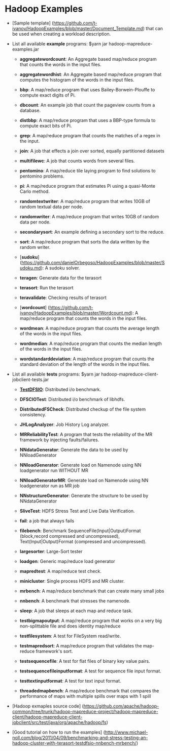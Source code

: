 # Hadoop Examples

* [Sample template] (https://github.com/t-ivanov/HadoopExamples/blob/master/Document_Template.md) that can be used when creating a workload description. 

* List all available __example__ programs: $yarn jar hadoop-mapreduce-examples.jar
  * __aggregatewordcount__: An Aggregate based map/reduce program that counts the words in the input files.
  
  * __aggregatewordhist__: An Aggregate based map/reduce program that computes the histogram of the words in the input files.
  
  * __bbp__: A map/reduce program that uses Bailey-Borwein-Plouffe to compute exact digits of Pi.

  * __dbcount__: An example job that count the pageview counts from a database.

  * __distbbp__: A map/reduce program that uses a BBP-type formula to compute exact bits of Pi.

  * __grep__: A map/reduce program that counts the matches of a regex in the input.

  * __join__: A job that effects a join over sorted, equally partitioned datasets
  
  * __multifilewc__: A job that counts words from several files.
  
  * __pentomino__: A map/reduce tile laying program to find solutions to pentomino problems.
  
  * __pi__: A map/reduce program that estimates Pi using a quasi-Monte Carlo method.
  
  * __randomtextwriter__: A map/reduce program that writes 10GB of random textual data per node.
  
  * __randomwriter__: A map/reduce program that writes 10GB of random data per node.
  
  * __secondarysort__: An example defining a secondary sort to the reduce.
  
  * __sort__: A map/reduce program that sorts the data written by the random writer.
  
  * [__sudoku__] (https://github.com/danielOrbegoso/HadoopExamples/blob/master/Sudoku.md): A sudoku solver.
  
  * __teragen__: Generate data for the terasort
  
  * __terasort__: Run the terasort
  
  * __teravalidate__: Checking results of terasort
  
  * [__wordcount__] (https://github.com/t-ivanov/HadoopExamples/blob/master/Wordcount.md): A map/reduce program that counts the words in the input files.
  
  * __wordmean__: A map/reduce program that counts the average length of the words in the input files.
  
  * __wordmedian__: A map/reduce program that counts the median length of the words in the input files.
  
  * __wordstandarddeviation__: A map/reduce program that counts the standard deviation of the length of the words in the input files.

* List all available __tests__ programs: $yarn jar hadoop-mapreduce-client-jobclient-tests.jar

  * [__TestDFSIO__](https://github.com/t-ivanov/HadoopExamples/blob/master/TestDFSIO.md): Distributed i/o benchmark.

  * __DFSCIOTest__: Distributed i/o benchmark of libhdfs.

  * __DistributedFSCheck__: Distributed checkup of the file system consistency.

  * __JHLogAnalyzer__: Job History Log analyzer.

  * __MRReliabilityTest__: A program that tests the reliability of the MR framework by injecting faults/failures.
  
  * __NNdataGenerator__: Generate the data to be used by NNloadGenerator
  
  * __NNloadGenerator__: Generate load on Namenode using NN loadgenerator run WITHOUT MR
  
  * __NNloadGeneratorMR__: Generate load on Namenode using NN loadgenerator run as MR job
  
  * __NNstructureGenerator__: Generate the structure to be used by NNdataGenerator
  
  * __SliveTest__: HDFS Stress Test and Live Data Verification.
  
  * __fail__: a job that always fails
  
  * __filebench__: Benchmark SequenceFile(Input|Output)Format (block,record compressed and uncompressed), Text(Input|Output)Format (compressed and uncompressed).
  
  * __largesorter__: Large-Sort tester

  * __loadgen__: Generic map/reduce load generator
  
  * __mapredtest__: A map/reduce test check.
  
  * __minicluster__: Single process HDFS and MR cluster.
  
  * __mrbench__: A map/reduce benchmark that can create many small jobs
  
  * __nnbench__: A benchmark that stresses the namenode.
  
  * __sleep__: A job that sleeps at each map and reduce task.
	
  * __testbigmapoutput__: A map/reduce program that works on a very big non-splittable file and does identity map/reduce
  
  * __testfilesystem__: A test for FileSystem read/write.
  
  * __testmapredsort__: A map/reduce program that validates the map-reduce framework's sort.
  
  * __testsequencefile__: A test for flat files of binary key value pairs.	 
  
  * __testsequencefileinputformat__: A test for sequence file input format.

  * __testtextinputformat__: A test for text input format.
  
  * __threadedmapbench__: A map/reduce benchmark that compares the performance of maps with multiple spills over maps with 1 spill
 
* [Hadoop exmaples source code] (https://github.com/apache/hadoop-common/tree/trunk/hadoop-mapreduce-project/hadoop-mapreduce-client/hadoop-mapreduce-client-jobclient/src/test/java/org/apache/hadoop/fs)

* [Good tutorial on how to run the examples] (http://www.michael-noll.com/blog/2011/04/09/benchmarking-and-stress-testing-an-hadoop-cluster-with-terasort-testdfsio-nnbench-mrbench/)

